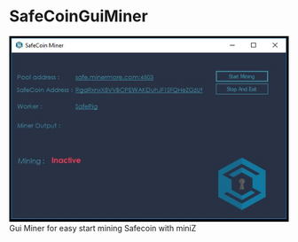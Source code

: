 # SafeCoinGuiMiner

![Gui Miner](https://raw.githubusercontent.com/RickillerZ/SafeCoinGuiMiner/master/safegui.JPG)
Gui Miner for easy start mining Safecoin with miniZ
